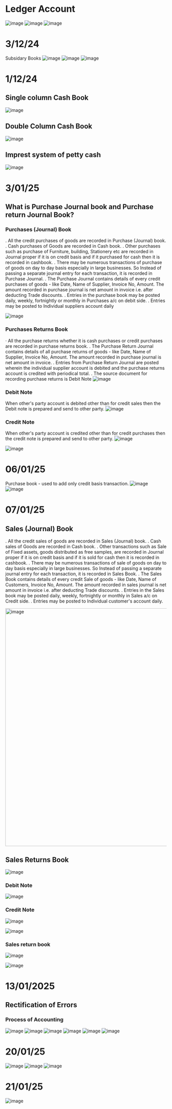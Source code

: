 # Ledger Account
![image](https://github.com/user-attachments/assets/3ca775df-992e-4d45-a51b-e77f3d607d4d)
![image](https://github.com/user-attachments/assets/a67756ac-b5b3-45f8-9191-fe3f96ed6349)
![image](https://github.com/user-attachments/assets/62ddb914-2d8c-402b-8316-2af1dd133c69)

# 3/12/24
Subsidary Books
![image](https://github.com/user-attachments/assets/6dc253b4-3e06-4f3f-9cc5-9f1d6052d588)
![image](https://github.com/user-attachments/assets/eb4baf8d-35c8-45cf-8e2e-61e97fb84a4e)
![image](https://github.com/user-attachments/assets/30b40d1d-12f7-4f84-bd0d-81c59bf9d0ff)

# 1/12/24
## Single column Cash Book
![image](https://github.com/user-attachments/assets/3da77311-ff37-4d33-89ba-10e3a2e76bf2)

## Double Column Cash Book
![image](https://github.com/user-attachments/assets/ed531aee-c33d-4b54-a4d1-94efa8db5f31)

## Imprest system of petty cash
![image](https://github.com/user-attachments/assets/e7906fc8-9838-4f5a-ba47-1371728826ad)

# 3/01/25
## What is Purchase Journal book and Purchase return Journal Book?
### Purchases (Journal) Book
. All the credit purchases of goods are recorded in Purchase (Journal) book.
. Cash purchases of Goods are recorded in Cash book.
. Other purchases such as purchase of Furniture, building, Stationery etc are recorded in Journal
proper if it is on credit basis and if it purchased for cash then it is recorded in cashbook.
. There may be numerous transactions of purchase of goods on day to day basis especially in large
businesses. So Instead of passing a separate journal entry for each transaction, it is recorded in
Purchase Journal.
. The Purchase Journal contains details of every credit purchases of goods - like Date, Name of
Supplier, Invoice No, Amount. The amount recorded in purchase journal is net amount in invoice
i.e. after deducting Trade discounts.
. Entries in the purchase book may be posted daily, weekly, fortnightly or monthly in Purchases a/c
on debit side.
. Entries may be posted to Individual suppliers account daily

![image](https://github.com/user-attachments/assets/39f263d8-a6ae-4590-9829-23899d7081cd)

### Purchases Returns Book
· All the purchase returns whether it is cash purchases or credit purchases are recorded in purchase
returns book.
. The Purchase Return Journal contains details of all purchase returns of goods - like Date, Name of
Supplier, Invoice No, Amount. The amount recorded in purchase journal is net amount in invoice.
. Entries from Purchase Return Journal are posted wherein the individual supplier account is debited and
the purchase returns account is credited with periodical total.
. The source document for recording purchase returns is Debit Note
![image](https://github.com/user-attachments/assets/6ea85a0e-eb4f-428f-82c5-9d172f6cbea4)

### Debit Note
When other's party account is debited other than for credit sales then the Debit note is prepared and send
to other party.
![image](https://github.com/user-attachments/assets/97b1a21d-5ff3-4757-8af0-1354464a8cbe)

### Credit Note
When other's party account is credited other than for credit purchases then the credit note is prepared and
send to other party.
![image](https://github.com/user-attachments/assets/33eb5d9c-d8c6-4655-a0f7-cebc1f513c7d)

![image](https://github.com/user-attachments/assets/ef6677ae-0f43-48ec-b1f9-634dafeb4a4d)

# 06/01/25

Purchase book - used to add only credit basis transaction.
![image](https://github.com/user-attachments/assets/a8a372e9-7ebe-4990-a661-0ecd9821bd66)
![image](https://github.com/user-attachments/assets/c5bb7e49-7825-43b0-8d99-4ef93a1c9abe)

# 07/01/25
## Sales (Journal) Book
. All the credit sales of goods are recorded in Sales (Journal) book.
. Cash sales of Goods are recorded in Cash book.
. Other transactions such as Sale of Fixed assets, goods distributed as free samples, are recorded in
Journal proper if it is on credit basis and if it is sold for cash then it is recorded in cashbook.
. There may be numerous transactions of sale of goods on day to day basis especially in large
businesses. So Instead of passing a separate journal entry for each transaction, it is recorded in Sales
Book.
. The Sales Book contains details of every credit Sale of goods - like Date, Name of Customers, Invoice
No, Amount. The amount recorded in sales journal is net amount in invoice i.e. after deducting Trade
discounts.
. Entries in the Sales book may be posted daily, weekly, fortnightly or monthly in Sales a/c on Credit
side.
. Entries may be posted to Individual customer's account daily.

<img width="741" alt="image" src="https://github.com/user-attachments/assets/b27c5c5c-1d1b-4019-a02b-102c62099b70" />

## Sales Returns Book
![image](https://github.com/user-attachments/assets/73a81f1e-57ed-4fe2-a585-3e1ad3dad0d3)
### Debit Note
![image](https://github.com/user-attachments/assets/8cb96f96-eb44-4beb-b963-f8ad436f1995)
### Credit Note
![image](https://github.com/user-attachments/assets/77de89f8-373b-46d3-95a1-1a1a9d46980b)

![image](https://github.com/user-attachments/assets/8c63df22-8e63-463c-b1b6-b75333cf0703)
### Sales return book
![image](https://github.com/user-attachments/assets/1c7850b6-b902-404f-806f-29e8d241d89c)

![image](https://github.com/user-attachments/assets/8cfce4de-d59b-4a5d-81c5-8dba797c04e3)

# 13/01/2025

## Rectification of Errors
### Process of Accounting
![image](https://github.com/user-attachments/assets/fef7babb-fae3-48a2-bd39-dd06634b46a6)
![image](https://github.com/user-attachments/assets/86c50a50-6de3-4a65-9c69-37332ea4ac6b)
![image](https://github.com/user-attachments/assets/0e9da006-7a1a-4a47-a557-52394e27331e)
![image](https://github.com/user-attachments/assets/458cc197-b28b-4f41-9fe3-6141090ffd04)
![image](https://github.com/user-attachments/assets/8f754847-26f4-4b4e-8fde-186b81594733)
![image](https://github.com/user-attachments/assets/705ac075-c324-419b-809a-806a15eb0a04)


# 20/01/25
![image](https://github.com/user-attachments/assets/d8dc218e-37b5-4afc-9456-8f44738bb259)
![image](https://github.com/user-attachments/assets/02a66228-f140-4cd4-b2cb-3b8257d22750)
![image](https://github.com/user-attachments/assets/1845a0d4-3eda-4b0d-bbd6-928a5b99c49a)


# 21/01/25
![image](https://github.com/user-attachments/assets/d9c7dd48-238d-4a1b-968a-3082f6a43139)





